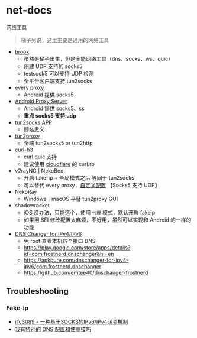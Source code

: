 # net-docs
网络工具

> 梯子另说，这里主要是通用的网络工具

- [brook](https://github.com/txthinking/brook)
  - 虽然是梯子出生，但是全能网络工具（dns、socks、ws、quic）
  - 创建 UDP 支持的 socks5
  - testsock5 可以支持 UDP 检测
  - 全平台客户端支持 tun2socks
- [every proxy](https://play.google.com/store/apps/details?id=com.gorillasoftware.everyproxy&hl=en_US)
  - Android 提供 socks5
- [Android Proxy Server](https://play.google.com/store/apps/details?id=cn.adonet.proxyevery&hl=en_US)
  - Android 提供 socks5、ss
  - **重点 socks5 支持 udp**
- [tun2socks APP](https://play.google.com/store/apps/details?id=com.elseplus.tun2socks&hl=en_US)
  - 顾名思义
- [tun2proxy](https://github.com/tun2proxy/tun2proxy)
  - 全端 tun2socks5 or tun2http
- [curl-h3](https://gist.github.com/sinwoobang/c83af540a2df8b149a59007e5f5814ec)
  - curl quic 支持
  - 建议使用 [cloudflare](https://dev.to/gjrdiesel/installing-curl-with-http3-on-macos-2di2) 的 curl.rb
- v2rayNG | NekoBox
  - 开启 fake-ip + 全局模式之后 等同于 tun2socks
  - 可以替代 every proxy，[自定义配置](https://github.com/eric-gitta-moore/sub-diversion-rules/blob/main/src/sing-box/direct-socks.json) 【Socks5 支持 UDP】
- NekoRay
  - Windows｜macOS 平替 tun2proxy GUI
- shadowrocket
  - iOS 没办法，只能这个，使用 `代理` 模式，默认开启 fakeip
  - 如果用 SFI 修改配置太麻烦，不好用，虽然可以实现和 Android 的一样的功能
- [DNS Changer for IPv4/IPv6](https://github.com/XTLS/Xray-core/issues/2280#issuecomment-1616774179)
  - 免 root 查看本机各个接口 DNS
  - https://play.google.com/store/apps/details?id=com.frostnerd.dnschanger&hl=en
  - https://apkpure.com/dnschanger-for-ipv4-ipv6/com.frostnerd.dnschanger
  - https://github.com/emtee40/dnschanger-frostnerd

## Troubleshooting

### Fake-ip
- [rfc3089 - 一种基于SOCKS的IPv6/IPv4网关机制](https://rfc2cn.com/rfc3089.html)
- [我有特别的 DNS 配置和使用技巧](https://blog.skk.moe/post/i-have-my-unique-dns-setup/)
